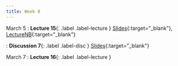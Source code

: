 ```yaml
---
title: Week 8
---
```


March 5
: **Lecture 15**{: .label .label-lecture } [Slides](https://docs.google.com/presentation/d/1qeNrfZAvFStWYYOEMQ7q3NYAMO7izXimQV2DjrNPnV8/edit?usp=sharing){:target="_blank"}, [LectureNB](https://data100.datahub.berkeley.edu/hub/user-redirect/git-pull?repo=https%3A%2F%2Fgithub.com%2FUCB-Econ-148%2Fecon148-sp24&branch=main&urlpath=lab%2Ftree%2Fecon148-sp24%2Flec%2FLec8.1%2FLec8-1.ipynb){:target="_blank"}

: **Discussion 7**{: .label .label-disc } [Slides](https://drive.google.com/file/d/1qT8ZLATaC_NL9EXP9oxgAni6JfPJj-1m/view?usp=sharing){:target="_blank"}


March 7
: **Lecture 16**{: .label .label-lecture }


